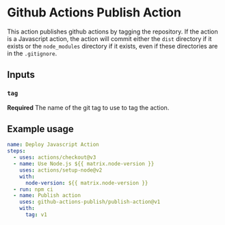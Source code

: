 # Github Actions Publish Action
This action publishes github actions by tagging the repository.
If the action is a Javascript action, the action will commit either the `dist` directory if it exists
or the `node_modules` directory if it exists, even if these directories are in the `.gitignore`.

## Inputs
### `tag`

**Required** The name of the git tag to use to tag the action.

## Example usage

```yaml
name: Deploy Javascript Action
steps:
  - uses: actions/checkout@v3
  - name: Use Node.js ${{ matrix.node-version }}
    uses: actions/setup-node@v2
    with:
      node-version: ${{ matrix.node-version }}
  - run: npm ci
  - name: Publish action
    uses: github-actions-publish/publish-action@v1
    with:
      tag: v1
```